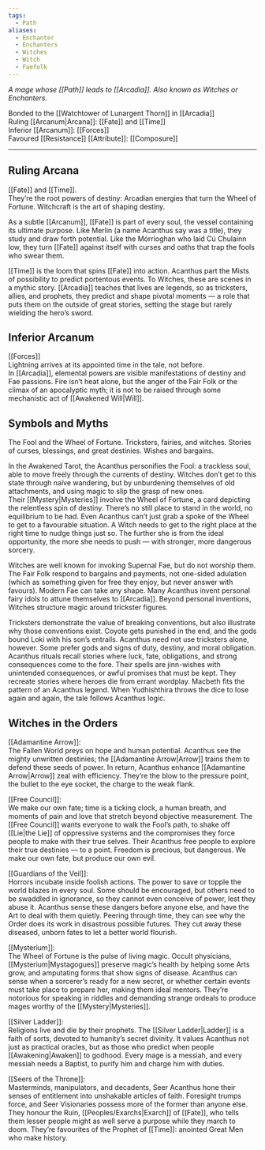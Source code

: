 ```yaml
---
tags:
  - Path
aliases:
  - Enchanter
  - Enchanters
  - Witches
  - Witch
  - Faefolk
---
```


_A mage whose [[Path]] leads to [[Arcadia]]. Also known as Witches or Enchanters._

Bonded to the [[Watchtower of Lunargent Thorn]] in [[Arcadia]]\
Ruling [[Arcanum|Arcana]]: [[Fate]] and [[Time]]\
Inferior [[Arcanum]]: [[Forces]]\
Favoured [[Resistance]] [[Attribute]]: [[Composure]] 

---

## Ruling Arcana

[[Fate]] and [[Time]].\
They’re the root powers of destiny: Arcadian energies that turn the Wheel of Fortune. Witchcraft is the art of shaping destiny. 

As a subtle [[Arcanum]], [[Fate]] is part of every soul, the vessel containing its ultimate purpose. Like Merlin (a name Acanthus say was a title), they study and draw forth potential. Like the Mórríoghan who laid Cú Chulainn low, they turn [[Fate]] against itself with curses and oaths that trap the fools who swear them. 

[[Time]] is the loom that spins [[Fate]] into action. Acanthus part the Mists of possibility to predict portentous events. To Witches, these are scenes in a mythic story. [[Arcadia]] teaches that lives are legends, so as tricksters, allies, and prophets, they predict and shape pivotal moments — a role that puts them on the outside of great stories, setting the stage but rarely wielding the hero’s sword.

## Inferior Arcanum

[[Forces]]\
Lightning arrives at its appointed time in the tale, not before.\
In [[Arcadia]], elemental powers are visible manifestations of destiny and Fae passions. Fire isn’t heat alone, but the anger of the Fair Folk or the climax of an apocalyptic myth; it is not to be raised through some mechanistic act of [[Awakened Will|Will]].

## Symbols and Myths

The Fool and the Wheel of Fortune. Tricksters, fairies, and witches. Stories of curses, blessings, and great destinies. Wishes and bargains. 

In the Awakened Tarot, the Acanthus personifies the Fool: a trackless soul, able to move freely through the currents of destiny. Witches don’t get to this state through naïve wandering, but by unburdening themselves of old attachments, and using magic to slip the grasp of new ones.\
Their [[Mystery|Mysteries]] involve the Wheel of Fortune, a card depicting the relentless spin of destiny. There’s no still place to stand in the world, no equilibrium to be had. Even Acanthus can’t just grab a spoke of the Wheel to get to a favourable situation. A Witch needs to get to the right place at the right time to nudge things just so. The further she is from the ideal opportunity, the more she needs to push — with stronger, more dangerous sorcery.

Witches are well known for invoking Supernal Fae, but do not worship them. The Fair Folk respond to bargains and payments, not one-sided adulation (which as something given for free they enjoy, but never answer with favours). Modern Fae can take any shape. Many Acanthus invent personal fairy idols to attune themselves to [[Arcadia]]. Beyond personal inventions, Witches structure magic around trickster figures. 

Tricksters demonstrate the value of breaking conventions, but also illustrate why those conventions exist. Coyote gets punished in the end, and the gods bound Loki with his son’s entrails. Acanthus need not use tricksters alone, however. Some prefer gods and signs of duty, destiny, and moral obligation. Acanthus rituals recall stories where luck, fate, obligations, and strong consequences come to the fore. Their spells are jinn-wishes with unintended consequences, or awful promises that must be kept. They recreate stories where heroes die from errant wordplay. Macbeth fits the pattern of an Acanthus legend. When Yudhishthira throws the dice to lose again and again, the tale follows Acanthus logic.

## Witches in the Orders

[[Adamantine Arrow]]:\
The Fallen World preys on hope and human potential. Acanthus see the mighty unwritten destinies; the [[Adamantine Arrow|Arrow]] trains them to defend these seeds of power. In return, Acanthus enhance [[Adamantine Arrow|Arrow]] zeal with efficiency. They’re the blow to the pressure point, the bullet to the eye socket, the charge to the weak flank.

[[Free Council]]:\
We make our own fate; time is a ticking clock, a human breath, and moments of pain and love that stretch beyond objective measurement. The [[Free Council]] wants everyone to walk the Fool’s path, to shake off [[Lie|the Lie]] of oppressive systems and the compromises they force people to make with their true selves. Their Acanthus free people to explore their true destinies — to a point. Freedom is precious, but dangerous. We make our own fate, but produce our own evil.

[[Guardians of the Veil]]:\
Horrors incubate inside foolish actions. The power to save or topple the world blazes in every soul. Some should be encouraged, but others need to be swaddled in ignorance, so they cannot even conceive of power, lest they abuse it. Acanthus sense these dangers before anyone else, and have the Art to deal with them quietly. Peering through time, they can see why the Order does its work in disastrous possible futures. They cut away these diseased, unborn fates to let a better world flourish.

[[Mysterium]]:\
The Wheel of Fortune is the pulse of living magic. Occult physicians, [[Mysterium|Mystagogues]] preserve magic’s health by helping some Arts grow, and amputating forms that show signs of disease. Acanthus can sense when a sorcerer’s ready for a new secret, or whether certain events must take place to prepare her, making them ideal mentors. They’re notorious for speaking in riddles and demanding strange ordeals to produce mages worthy of the [[Mystery|Mysteries]].

[[Silver Ladder]]:\
Religions live and die by their prophets. The [[Silver Ladder|Ladder]] is a faith of sorts, devoted to humanity’s secret divinity. It values Acanthus not just as practical oracles, but as those who predict when people [[Awakening|Awaken]] to godhood. Every mage is a messiah, and every messiah needs a Baptist, to purify him and charge him with duties.

[[Seers of the Throne]]:\
Masterminds, manipulators, and decadents, Seer Acanthus hone their senses of entitlement into unshakable articles of faith. Foresight trumps force, and Seer Visionaries possess more of the former than anyone else. They honour the Ruin, [[Peoples/Exarchs|Exarch]] of [[Fate]], who tells them lesser people might as well serve a purpose while they march to doom. They’re favourites of the Prophet of [[Time]]: anointed Great Men who make history.